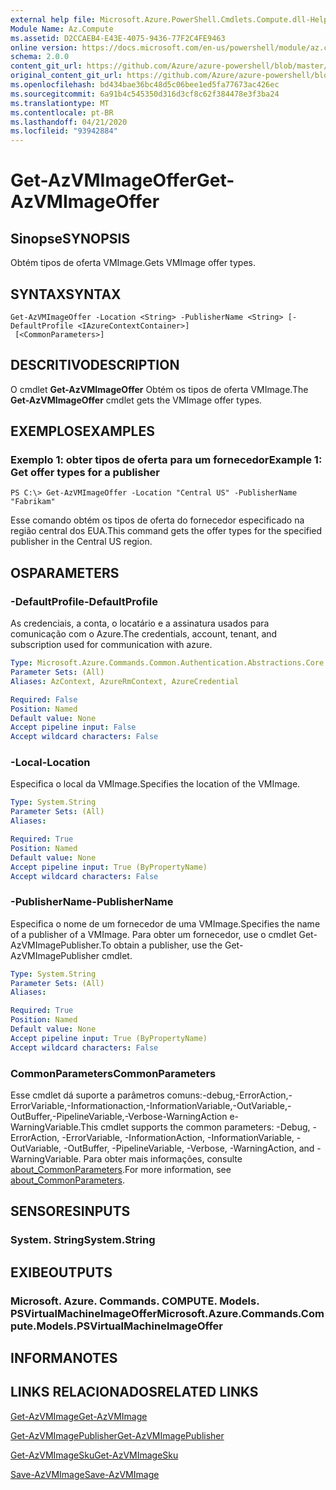 ```yaml
---
external help file: Microsoft.Azure.PowerShell.Cmdlets.Compute.dll-Help.xml
Module Name: Az.Compute
ms.assetid: D2CCAEB4-E43E-4075-9436-77F2C4FE9463
online version: https://docs.microsoft.com/en-us/powershell/module/az.compute/get-azvmimageoffer
schema: 2.0.0
content_git_url: https://github.com/Azure/azure-powershell/blob/master/src/Compute/Compute/help/Get-AzVMImageOffer.md
original_content_git_url: https://github.com/Azure/azure-powershell/blob/master/src/Compute/Compute/help/Get-AzVMImageOffer.md
ms.openlocfilehash: bd434bae36bc48d5c06bee1ed5fa77673ac426ec
ms.sourcegitcommit: 6a91b4c545350d316d3cf8c62f384478e3f3ba24
ms.translationtype: MT
ms.contentlocale: pt-BR
ms.lasthandoff: 04/21/2020
ms.locfileid: "93942884"
---
```

# <span data-ttu-id="8a17a-101">Get-AzVMImageOffer</span><span class="sxs-lookup"><span data-stu-id="8a17a-101">Get-AzVMImageOffer</span></span>

## <span data-ttu-id="8a17a-102">Sinopse</span><span class="sxs-lookup"><span data-stu-id="8a17a-102">SYNOPSIS</span></span>
<span data-ttu-id="8a17a-103">Obtém tipos de oferta VMImage.</span><span class="sxs-lookup"><span data-stu-id="8a17a-103">Gets VMImage offer types.</span></span>

## <span data-ttu-id="8a17a-104">SYNTAX</span><span class="sxs-lookup"><span data-stu-id="8a17a-104">SYNTAX</span></span>

```
Get-AzVMImageOffer -Location <String> -PublisherName <String> [-DefaultProfile <IAzureContextContainer>]
 [<CommonParameters>]
```

## <span data-ttu-id="8a17a-105">DESCRITIVO</span><span class="sxs-lookup"><span data-stu-id="8a17a-105">DESCRIPTION</span></span>
<span data-ttu-id="8a17a-106">O cmdlet **Get-AzVMImageOffer** Obtém os tipos de oferta VMImage.</span><span class="sxs-lookup"><span data-stu-id="8a17a-106">The **Get-AzVMImageOffer** cmdlet gets the VMImage offer types.</span></span>

## <span data-ttu-id="8a17a-107">EXEMPLOS</span><span class="sxs-lookup"><span data-stu-id="8a17a-107">EXAMPLES</span></span>

### <span data-ttu-id="8a17a-108">Exemplo 1: obter tipos de oferta para um fornecedor</span><span class="sxs-lookup"><span data-stu-id="8a17a-108">Example 1: Get offer types for a publisher</span></span>
```
PS C:\> Get-AzVMImageOffer -Location "Central US" -PublisherName "Fabrikam"
```

<span data-ttu-id="8a17a-109">Esse comando obtém os tipos de oferta do fornecedor especificado na região central dos EUA.</span><span class="sxs-lookup"><span data-stu-id="8a17a-109">This command gets the offer types for the specified publisher in the Central US region.</span></span>

## <span data-ttu-id="8a17a-110">OS</span><span class="sxs-lookup"><span data-stu-id="8a17a-110">PARAMETERS</span></span>

### <span data-ttu-id="8a17a-111">-DefaultProfile</span><span class="sxs-lookup"><span data-stu-id="8a17a-111">-DefaultProfile</span></span>
<span data-ttu-id="8a17a-112">As credenciais, a conta, o locatário e a assinatura usados para comunicação com o Azure.</span><span class="sxs-lookup"><span data-stu-id="8a17a-112">The credentials, account, tenant, and subscription used for communication with azure.</span></span>

```yaml
Type: Microsoft.Azure.Commands.Common.Authentication.Abstractions.Core.IAzureContextContainer
Parameter Sets: (All)
Aliases: AzContext, AzureRmContext, AzureCredential

Required: False
Position: Named
Default value: None
Accept pipeline input: False
Accept wildcard characters: False
```

### <span data-ttu-id="8a17a-113">-Local</span><span class="sxs-lookup"><span data-stu-id="8a17a-113">-Location</span></span>
<span data-ttu-id="8a17a-114">Especifica o local da VMImage.</span><span class="sxs-lookup"><span data-stu-id="8a17a-114">Specifies the location of the VMImage.</span></span>

```yaml
Type: System.String
Parameter Sets: (All)
Aliases:

Required: True
Position: Named
Default value: None
Accept pipeline input: True (ByPropertyName)
Accept wildcard characters: False
```

### <span data-ttu-id="8a17a-115">-PublisherName</span><span class="sxs-lookup"><span data-stu-id="8a17a-115">-PublisherName</span></span>
<span data-ttu-id="8a17a-116">Especifica o nome de um fornecedor de uma VMImage.</span><span class="sxs-lookup"><span data-stu-id="8a17a-116">Specifies the name of a publisher of a VMImage.</span></span>
<span data-ttu-id="8a17a-117">Para obter um fornecedor, use o cmdlet Get-AzVMImagePublisher.</span><span class="sxs-lookup"><span data-stu-id="8a17a-117">To obtain a publisher, use the Get-AzVMImagePublisher cmdlet.</span></span>

```yaml
Type: System.String
Parameter Sets: (All)
Aliases:

Required: True
Position: Named
Default value: None
Accept pipeline input: True (ByPropertyName)
Accept wildcard characters: False
```

### <span data-ttu-id="8a17a-118">CommonParameters</span><span class="sxs-lookup"><span data-stu-id="8a17a-118">CommonParameters</span></span>
<span data-ttu-id="8a17a-119">Esse cmdlet dá suporte a parâmetros comuns:-debug,-ErrorAction,-ErrorVariable,-Informationaction,-InformationVariable,-OutVariable,-OutBuffer,-PipelineVariable,-Verbose-WarningAction e-WarningVariable.</span><span class="sxs-lookup"><span data-stu-id="8a17a-119">This cmdlet supports the common parameters: -Debug, -ErrorAction, -ErrorVariable, -InformationAction, -InformationVariable, -OutVariable, -OutBuffer, -PipelineVariable, -Verbose, -WarningAction, and -WarningVariable.</span></span> <span data-ttu-id="8a17a-120">Para obter mais informações, consulte [about_CommonParameters](http://go.microsoft.com/fwlink/?LinkID=113216).</span><span class="sxs-lookup"><span data-stu-id="8a17a-120">For more information, see [about_CommonParameters](http://go.microsoft.com/fwlink/?LinkID=113216).</span></span>

## <span data-ttu-id="8a17a-121">SENSORES</span><span class="sxs-lookup"><span data-stu-id="8a17a-121">INPUTS</span></span>

### <span data-ttu-id="8a17a-122">System. String</span><span class="sxs-lookup"><span data-stu-id="8a17a-122">System.String</span></span>

## <span data-ttu-id="8a17a-123">EXIBE</span><span class="sxs-lookup"><span data-stu-id="8a17a-123">OUTPUTS</span></span>

### <span data-ttu-id="8a17a-124">Microsoft. Azure. Commands. COMPUTE. Models. PSVirtualMachineImageOffer</span><span class="sxs-lookup"><span data-stu-id="8a17a-124">Microsoft.Azure.Commands.Compute.Models.PSVirtualMachineImageOffer</span></span>

## <span data-ttu-id="8a17a-125">INFORMA</span><span class="sxs-lookup"><span data-stu-id="8a17a-125">NOTES</span></span>

## <span data-ttu-id="8a17a-126">LINKS RELACIONADOS</span><span class="sxs-lookup"><span data-stu-id="8a17a-126">RELATED LINKS</span></span>

[<span data-ttu-id="8a17a-127">Get-AzVMImage</span><span class="sxs-lookup"><span data-stu-id="8a17a-127">Get-AzVMImage</span></span>](./Get-AzVMImage.md)

[<span data-ttu-id="8a17a-128">Get-AzVMImagePublisher</span><span class="sxs-lookup"><span data-stu-id="8a17a-128">Get-AzVMImagePublisher</span></span>](./Get-AzVMImagePublisher.md)

[<span data-ttu-id="8a17a-129">Get-AzVMImageSku</span><span class="sxs-lookup"><span data-stu-id="8a17a-129">Get-AzVMImageSku</span></span>](./Get-AzVMImageSku.md)

[<span data-ttu-id="8a17a-130">Save-AzVMImage</span><span class="sxs-lookup"><span data-stu-id="8a17a-130">Save-AzVMImage</span></span>](./Save-AzVMImage.md)


